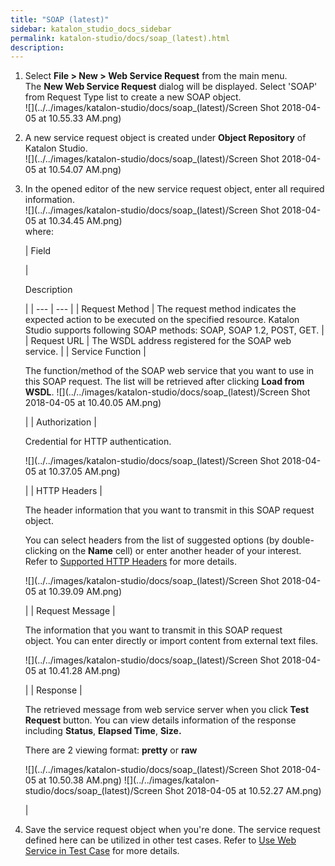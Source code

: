 ```yaml
---
title: "SOAP (latest)" 
sidebar: katalon_studio_docs_sidebar
permalink: katalon-studio/docs/soap_(latest).html 
description: 
---
```

1.  Select **File > New > Web Service Request** from the main menu. The **New Web Service Request** dialog will be displayed. Select 'SOAP' from Request Type list to create a new SOAP object.  
    ![](../../images/katalon-studio/docs/soap_(latest)/Screen Shot 2018-04-05 at 10.55.33 AM.png)  
      
    
2.  A new service request object is created under **Object Repository** of Katalon Studio.  
    ![](../../images/katalon-studio/docs/soap_(latest)/Screen Shot 2018-04-05 at 10.54.07 AM.png)  
      
    
3.  In the opened editor of the new service request object, enter all required information.  
    ![](../../images/katalon-studio/docs/soap_(latest)/Screen Shot 2018-04-05 at 10.34.45 AM.png)  
    where:
    
    | 
    Field
    
     | 
    
    Description
    
     |
    | --- | --- |
    | Request Method | The request method indicates the expected action to be executed on the specified resource. Katalon Studio supports following SOAP methods: SOAP, SOAP 1.2, POST, GET. |
    | Request URL | The WSDL address registered for the SOAP web service. |
    | Service Function | 
    
    The function/method of the SOAP web service that you want to use in this SOAP request. The list will be retrieved after clicking **Load from WSDL**. ![](../../images/katalon-studio/docs/soap_(latest)/Screen Shot 2018-04-05 at 10.40.05 AM.png)
    
    
    
     |
    | Authorization | 
    
    Credential for HTTP authentication.
    
    ![](../../images/katalon-studio/docs/soap_(latest)/Screen Shot 2018-04-05 at 10.37.05 AM.png)
    
    
    
     |
    | HTTP Headers | 
    
    The header information that you want to transmit in this SOAP request object.
    
    You can select headers from the list of suggested options (by double-clicking on the **Name** cell) or enter another header of your interest. Refer to [Supported HTTP Headers](https://developer.mozilla.org/en-US/docs/Web/HTTP/Headers) for more details.
    
    ![](../../images/katalon-studio/docs/soap_(latest)/Screen Shot 2018-04-05 at 10.39.09 AM.png)
    
    
    
     |
    | Request Message | 
    
    The information that you want to transmit in this SOAP request object. You can enter directly or import content from external text files. 
    
    ![](../../images/katalon-studio/docs/soap_(latest)/Screen Shot 2018-04-05 at 10.41.28 AM.png)
    
    
    
     |
    | Response | 
    
    The retrieved message from web service server when you click **Test Request** button. You can view details information of the response including **Status**, **Elapsed Time**, **Size.**
    
    There are 2 viewing format: **pretty** or **raw**
    
    ![](../../images/katalon-studio/docs/soap_(latest)/Screen Shot 2018-04-05 at 10.50.38 AM.png) ![](../../images/katalon-studio/docs/soap_(latest)/Screen Shot 2018-04-05 at 10.52.27 AM.png)
    
    
    
     |
    
4.  Save the service request object when you're done. The service request defined here can be utilized in other test cases. Refer to [Use Web Service in Test Case](/display/KD/Using+Web+Service+in+Test+Case) for more details.